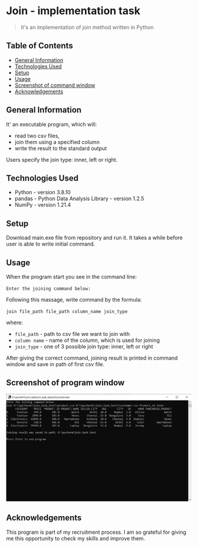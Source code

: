 # Join - implementation task
> It's an implementation of join method written in Python


## Table of Contents
* [General Information](#general-information)
* [Technologies Used](#technologies-used)
* [Setup](#setup)
* [Usage](#usage)
* [Screenshot of command window](#screenshot-of-command-window)
* [Acknowledgements](#acknowledgements)


## General Information
It' an executable program, which will: 
- read two csv files,
- join them using a specified column
- write the result to the standard output

Users specify the join type: inner, left or right.


## Technologies Used
- Python - version 3.8.10
- pandas - Python Data Analysis Library - version 1.2.5
- NumPy - version 1.21.4


## Setup
Download main.exe file from repository and run it. It takes a while
before user is able to write initial command.


## Usage
When the program start you see in the command line:

`Enter the joining command below:`

Following this massage, write command by the formula:

`join file_path file_path column_name join_type`

where:
- `file_path` - path to csv file we want to join with
- `column name` - name of the column, which is used for joining
- `join_type` - one of 3 possible join type: inner, left or right

After giving the correct command, joining result is printed
in command window and save in path of first csv file. 


## Screenshot of program window
![Example screenshot](./img/screenshot.png)


## Acknowledgements
This program is part of my recruitment process. I am so grateful for
giving me this opportunity to check my skills and improve them.
